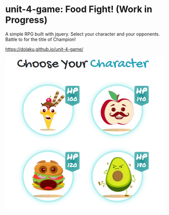 # unit-4-game: Food Fight! (Work in Progress)

A simple RPG built with jquery. Select your character and your opponents. Battle to for the title of Champion!

https://dolaku.github.io/unit-4-game/

![Food Fight!](./assets/images/game.png)
